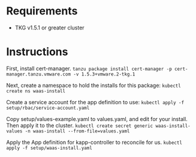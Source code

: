 # Requirements
* TKG v1.5.1 or greater cluster

# Instructions  
First, install cert-manager. 
`tanzu package install cert-manager -p cert-manager.tanzu.vmware.com -v 1.5.3+vmware.2-tkg.1`

Next, create a namespace to hold the installs for this package:
`kubectl create ns waas-install`

Create a service account for the app definition to use:
`kubectl apply -f setup/rbac/service-account.yaml`

Copy setup/values-example.yaml to values.yaml, and edit for your install.  Then apply it to the cluster.
`kubectl create secret generic waas-install-values -n waas-install --from-file=values.yaml`

Apply the App definition for kapp-controller to reconcile for us.
`kubectl apply -f setup/waas-install.yaml`